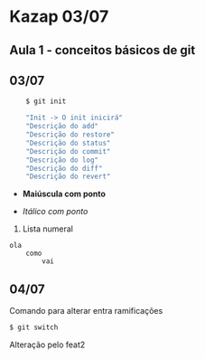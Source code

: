 # Kazap 03/07 
## Aula 1 - conceitos básicos de git
## 03/07

```bash
    $ git init

    "Init -> O init inicirá"
    "Descrição do add"
    "Descrição do restore"
    "Descrição do status"
    "Descrição do commit"
    "Descrição do log"
    "Descrição do diff"
    "Descrição do revert"

```

* __Maiúscula com ponto__  
- _Itálico com ponto_
1. Lista numeral

```
ola
    como 
        vai
```

## 04/07

Comando para alterar entra ramificações
```bash
$ git switch
```

Alteração pelo feat2






